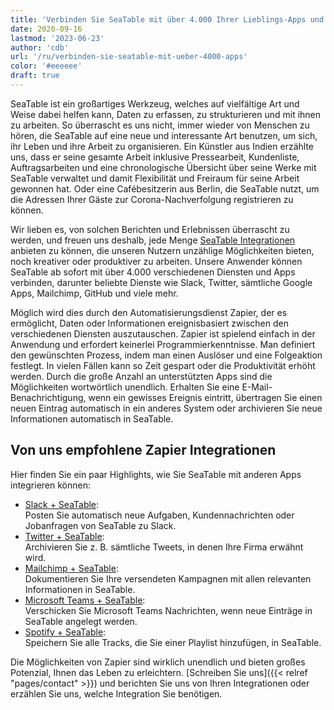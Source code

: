 ```yaml
---
title: 'Verbinden Sie SeaTable mit über 4.000 Ihrer Lieblings-Apps und Webseiten'
date: 2020-09-16
lastmod: '2023-06-23'
author: 'cdb'
url: '/ru/verbinden-sie-seatable-mit-ueber-4000-apps'
color: '#eeeeee'
draft: true
---
```


SeaTable ist ein großartiges Werkzeug, welches auf vielfältige Art und Weise dabei helfen kann, Daten zu erfassen, zu strukturieren und mit ihnen zu arbeiten. So überrascht es uns nicht, immer wieder von Menschen zu hören, die SeaTable auf eine neue und interessante Art benutzen, um sich, ihr Leben und ihre Arbeit zu organisieren. Ein Künstler aus Indien erzählte uns, dass er seine gesamte Arbeit inklusive Pressearbeit, Kundenliste, Auftragsarbeiten und eine chronologische Übersicht über seine Werke mit SeaTable verwaltet und damit Flexibilität und Freiraum für seine Arbeit gewonnen hat. Oder eine Cafébesitzerin aus Berlin, die SeaTable nutzt, um die Adressen Ihrer Gäste zur Corona-Nachverfolgung registrieren zu können.

Wir lieben es, von solchen Berichten und Erlebnissen überrascht zu werden, und freuen uns deshalb, jede Menge [SeaTable Integrationen](/integrationen/) anbieten zu können, die unseren Nutzern unzählige Möglichkeiten bieten, noch kreativer oder produktiver zu arbeiten. Unsere Anwender können SeaTable ab sofort mit über 4.000 verschiedenen Diensten und Apps verbinden, darunter beliebte Dienste wie Slack, Twitter, sämtliche Google Apps, Mailchimp, GitHub und viele mehr.

Möglich wird dies durch den Automatisierungsdienst Zapier, der es ermöglicht, Daten oder Informationen ereignisbasiert zwischen den verschiedenen Diensten auszutauschen. Zapier ist spielend einfach in der Anwendung und erfordert keinerlei Programmierkenntnisse. Man definiert den gewünschten Prozess, indem man einen Auslöser und eine Folgeaktion festlegt. In vielen Fällen kann so Zeit gespart oder die Produktivität erhöht werden. Durch die große Anzahl an unterstützten Apps sind die Möglichkeiten wortwörtlich unendlich. Erhalten Sie eine E-Mail-Benachrichtigung, wenn ein gewisses Ereignis eintritt, übertragen Sie einen neuen Eintrag automatisch in ein anderes System oder archivieren Sie neue Informationen automatisch in SeaTable.

## Von uns empfohlene Zapier Integrationen

Hier finden Sie ein paar Highlights, wie Sie SeaTable mit anderen Apps integrieren können:

- [Slack + SeaTable](https://seatable.io/integrationen/slack/):  
   Posten Sie automatisch neue Aufgaben, Kundennachrichten oder Jobanfragen von SeaTable zu Slack.
- [Twitter + SeaTable](https://seatable.io/integrationen/):  
   Archivieren Sie z. B. sämtliche Tweets, in denen Ihre Firma erwähnt wird.
- [Mailchimp + SeaTable](https://seatable.io/integrationen/):  
   Dokumentieren Sie Ihre versendeten Kampagnen mit allen relevanten Informationen in SeaTable.
- [Microsoft Teams + SeaTable](https://zapier.com/apps/seatable/integrations/microsoft-teams):  
   Verschicken Sie Microsoft Teams Nachrichten, wenn neue Einträge in SeaTable angelegt werden.
- [Spotify + SeaTable](https://zapier.com/apps/seatable/integrations/spotify):  
   Speichern Sie alle Tracks, die Sie einer Playlist hinzufügen, in SeaTable.

Die Möglichkeiten von Zapier sind wirklich unendlich und bieten großes Potenzial, Ihnen das Leben zu erleichtern. [Schreiben Sie uns]({{< relref "pages/contact" >}}) und berichten Sie uns von Ihren Integrationen oder erzählen Sie uns, welche Integration Sie benötigen.

